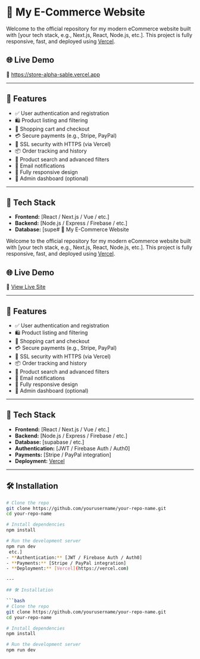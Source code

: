 # 🛒 My E-Commerce Website

Welcome to the official repository for my modern eCommerce website built with [your tech stack, e.g., Next.js, React, Node.js, etc.]. This project is fully responsive, fast, and deployed using [Vercel](https://vercel.com/).

## 🌐 Live Demo

🔗 https://store-alpha-sable.vercel.app

---

## 🚀 Features

- ✅ User authentication and registration
- 🛍️ Product listing and filtering
- 🛒 Shopping cart and checkout
- 💳 Secure payments (e.g., Stripe, PayPal)
- 🔐 SSL security with HTTPS (via Vercel)
- 📦 Order tracking and history
- 🔎 Product search and advanced filters
- 📧 Email notifications
- 📱 Fully responsive design
- 🧾 Admin dashboard (optional)

---

## 🧰 Tech Stack

- **Frontend:** [React / Next.js / Vue / etc.]
- **Backend:** [Node.js / Express / Firebase / etc.]
- **Database:** [supe# 🛒 My E-Commerce Website

Welcome to the official repository for my modern eCommerce website built with [your tech stack, e.g., Next.js, React, Node.js, etc.]. This project is fully responsive, fast, and deployed using [Vercel](https://vercel.com/).

## 🌐 Live Demo

🔗 [View Live Site](https://store-alpha-sable.vercel.app/products)

---

## 🚀 Features

- ✅ User authentication and registration
- 🛍️ Product listing and filtering
- 🛒 Shopping cart and checkout
- 💳 Secure payments (e.g., Stripe, PayPal)
- 🔐 SSL security with HTTPS (via Vercel)
- 📦 Order tracking and history
- 🔎 Product search and advanced filters
- 📧 Email notifications
- 📱 Fully responsive design
- 🧾 Admin dashboard (optional)

---

## 🧰 Tech Stack

- **Frontend:** [React / Next.js / Vue / etc.]
- **Backend:** [Node.js / Express / Firebase / etc.]
- **Database:** [supabase / etc.]
- **Authentication:** [JWT / Firebase Auth / Auth0]
- **Payments:** [Stripe / PayPal integration]
- **Deployment:** [Vercel](https://vercel.com)

---

## 🛠️ Installation

```bash
# Clone the repo
git clone https://github.com/yourusername/your-repo-name.git
cd your-repo-name

# Install dependencies
npm install

# Run the development server
npm run dev
 etc.]
- **Authentication:** [JWT / Firebase Auth / Auth0]
- **Payments:** [Stripe / PayPal integration]
- **Deployment:** [Vercel](https://vercel.com)

---

## 🛠️ Installation

```bash
# Clone the repo
git clone https://github.com/yourusername/your-repo-name.git
cd your-repo-name

# Install dependencies
npm install

# Run the development server
npm run dev
